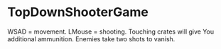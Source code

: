 # TopDownShooterGame


WSAD = movement.
LMouse = shooting.
Touching crates will give You additional ammunition.
Enemies take two shots to vanish.
